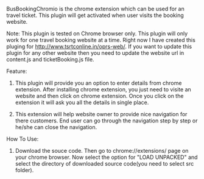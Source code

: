BusBookingChromio is the chrome extension which can be used for an travel ticket. This plugin will get activated when user visits the booking website.

Note:
This plugin is tested on Chrome browser only.
This plugin will only work for one travel booking website at a time.
Right now I have created this pluging for http://www.tsrtconline.in/oprs-web/.
If you want to update this plugin for any other website then you need to update the website url in content.js and ticketBooking.js file.

Feature:
1. This plugin will provide you an option to enter details from chrome extension. After installing chrome extension, you just need to visite an website and then click on chrome extension.
Once you click on the extension it will ask you all the details in single place.

2. This extension will help website owner to provide nice navigation for there customers. End user can go through the navigation step by step or he/she can close the navigation.


How To Use:
1. Download the souce code. Then go to chrome://extensions/ page on your chrome browser. Now select the option for "LOAD UNPACKED" and select the directory of downloaded source code(you need to select src folder). 